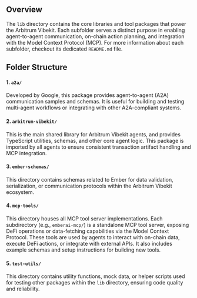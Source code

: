 ## Overview

The `lib` directory contains the core libraries and tool packages that power the Arbitrum Vibekit. Each subfolder serves a distinct purpose in enabling agent-to-agent communication, on-chain action planning, and integration with the Model Context Protocol (MCP). For more information about each subfolder, checkout its dedicated `README.md` file.

## Folder Structure

#### 1. `a2a/`

Developed by Google, this package provides agent-to-agent (A2A) communication samples and schemas. It is useful for building and testing multi-agent workflows or integrating with other A2A-compliant systems.

#### 2. `arbitrum-vibekit/`

This is the main shared library for Arbitrum Vibekit agents, and provides TypeScript utilities, schemas, and other core agent logic. This package is imported by all agents to ensure consistent transaction artifact handling and MCP integration.

#### 3. `ember-schemas/`

This directory contains schemas related to Ember for data validation, serialization, or communication protocols within the Arbitrum Vibekit ecosystem.

#### 4. `mcp-tools/`

This directory houses all MCP tool server implementations. Each subdirectory (e.g., `emberai-mcp/`) is a standalone MCP tool server, exposing DeFi operations or data-fetching capabilities via the Model Context Protocol. These tools are used by agents to interact with on-chain data, execute DeFi actions, or integrate with external APIs. It also includes example schemas and setup instructions for building new tools.

#### 5. `test-utils/`

This directory contains utility functions, mock data, or helper scripts used for testing other packages within the `lib` directory, ensuring code quality and reliability.
